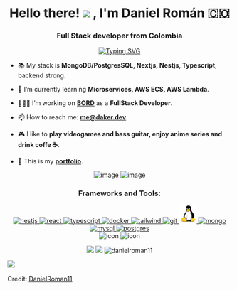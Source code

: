<h1 align="center">
  Hello there! 
  <img src="https://media.giphy.com/media/hvRJCLFzcasrR4ia7z/giphy.gif" width="35">
  , I'm Daniel Román 🇨🇴
</h1>
<h3 align="center">Full Stack developer from Colombia</h3>

<p align="center">
  <a href="https://git.io/typing-svg"><img src="https://readme-typing-svg.demolab.com?font=Freeman&size=40&duration=1000&pause=1500&color=F71A4D&center=true&vCenter=true&width=600&height=90&lines=Frontend+Developer%2C;Backend+Developer%2C;Active+Learner+%26+Researcher%2C;Love+to+Learn+new+Staff%2C;Passionate+Programmer%2C" alt="Typing SVG" /></a>
</p>

- 📚 My stack is **MongoDB/PostgresSQL, Nextjs, Nestjs, Typescript**, backend strong.

- 🌱 I’m currently learning **Microservices, AWS ECS, AWS Lambda**.

- 🙆🏻‍♂️ I’m working on **[BORD](https://landing.bord.co/)** as a **FullStack Developer**.

- 📫 How to reach me: **me@daker.dev**.

- 🎮 I like to **play videogames and bass guitar, enjoy anime series and drink coffe ☕️**.

- 👻 This is my **[portfolio](https://daker.dev/)**.

<div align="center">

[![image](https://img.shields.io/badge/LinkedIn-0077B5?style=for-the-badge&logo=linkedin&logoColor=white)](https://www.linkedin.com/in/danielroman-)
[![image](https://img.shields.io/badge/Gmail-D14836?style=for-the-badge&logo=gmail&logoColor=white)](mailto:me@daker.dev)
  
</div>

<h3 align="center">Frameworks and Tools:</h3>

<p align="center"> 
  <a href="https://nestjs.com/" target="_blank"> 
    <img src="https://upload.wikimedia.org/wikipedia/commons/thumb/a/a8/NestJS.svg/1242px-NestJS.svg.png?20221211225055" alt="nestjs" width="40" height="40"/> 
  </a>
  <a href="https://vitejs.dev/guide/" target="_blank"> 
    <img src="https://cdn.worldvectorlogo.com/logos/react-2.svg" alt="react" width="40" height="40"/> 
  </a>  
  <a href="https://www.typescriptlang.org/" target="_blank"> 
    <img src="https://cdn.worldvectorlogo.com/logos/typescript.svg" alt="typescript" width="40" height="40"/> 
  </a> 
  <a href="https://www.docker.com/" target="_blank"> 
    <img src="https://cdn.worldvectorlogo.com/logos/docker-4.svg" alt="docker" width="40" height="40"/> 
  </a>
  <a href="https://tailwindcss.com/" target="_blank"> 
    <img src="https://cdn.worldvectorlogo.com/logos/tailwind-css-2.svg" alt="tailwind" width="40" height="40"/> 
  </a>
  <a href="https://git-scm.com/" target="_blank"> 
    <img src="https://www.vectorlogo.zone/logos/git-scm/git-scm-icon.svg" alt="git" width="40" height="40"/> 
  </a>
  <a href="https://www.linux.org/" target="_blank"> 
    <img src="https://raw.githubusercontent.com/devicons/devicon/master/icons/linux/linux-original.svg" alt="linux" width="40" height="40"/> 
  </a> 
  <a href="https://www.mongodb.com/" target="_blank"> 
    <img src="https://cdn.worldvectorlogo.com/logos/mongodb-icon-1.svg" alt="mongo" width="40" height="40"/> 
  </a>  
  <a href="https://www.mysql.com/" target="_blank"> 
    <img src="https://www.vectorlogo.zone/logos/mysql/mysql-icon.svg" alt="mysql" width="40" height="40"/> 
  </a>  
  <a href="https://www.postgresql.org/" target="_blank"> 
    <img src="https://cdn.worldvectorlogo.com/logos/postgresql.svg" alt="postgres" width="40" height="40"/> 
  </a>
  <br>
  <img src="https://techstack-generator.vercel.app/restapi-icon.svg" alt="icon" width="50" height="50" />
  <img src="https://techstack-generator.vercel.app/graphql-icon.svg" alt="icon" width="50" height="50" />
</p>

<p align= "center">
  <img height= "150" src="https://github-readme-stats.vercel.app/api?username=danielroman11&theme=react&show_icons=true&include_all_commits=true" />
  <img height= "150" src="https://github-readme-stats.vercel.app/api/top-langs/?username=danielroman11&theme=react&layout=compact" />
  <img height= "150" src="https://github-readme-streak-stats.herokuapp.com/?user=danielroman11&theme=dark&background=0d1117&date_format=M%20j%5B%2C%20Y%5D" alt="danielroman11" />
</p>

![](https://github-profile-trophy.vercel.app/?username=danielroman11&theme=onedark&no-frame=true&no-bg=false)

Credit: [DanielRoman11](https://github.com/DanielRoman11/)
